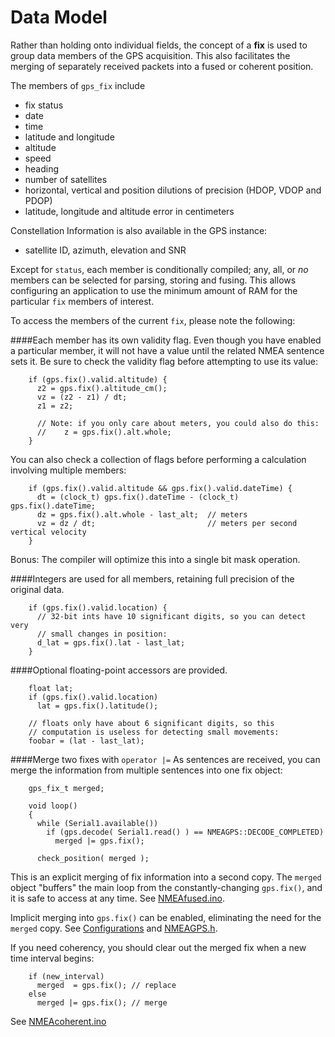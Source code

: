 Data Model
==========
Rather than holding onto individual fields, the concept of a **fix** is used to group data members of the GPS acquisition.
This also facilitates the merging of separately received packets into a fused or coherent position.

The members of `gps_fix` include 

* fix status
* date
* time
* latitude and longitude
* altitude
* speed
* heading
* number of satellites
* horizontal, vertical and position dilutions of precision (HDOP, VDOP and PDOP)
* latitude, longitude and altitude error in centimeters

Constellation Information is also available in the GPS instance:
* satellite ID, azimuth, elevation and SNR

Except for `status`, each member is conditionally compiled; any, all, or *no* members can be selected for parsing, storing and fusing.  This allows configuring an application to use the minimum amount of RAM for the particular `fix` members of interest.

To access the members of the current `fix`, please note the following:

####Each member has its own validity flag.
Even though you have enabled a particular member, it will not have a value until the related NMEA sentence sets it.  Be sure to check the validity flag before attempting to use its value:
```
    if (gps.fix().valid.altitude) {
      z2 = gps.fix().altitude_cm();
      vz = (z2 - z1) / dt;
      z1 = z2;

      // Note: if you only care about meters, you could also do this:
      //    z = gps.fix().alt.whole;
    }
```
You can also check a collection of flags before performing a calculation involving 
multiple members:
```
    if (gps.fix().valid.altitude && gps.fix().valid.dateTime) {
      dt = (clock_t) gps.fix().dateTime - (clock_t) gps.fix().dateTime;
      dz = gps.fix().alt.whole - last_alt;  // meters
      vz = dz / dt;                         // meters per second vertical velocity
    }
```
Bonus: The compiler will optimize this into a single bit mask operation.

####Integers are used for all members, retaining full precision of the original data.
```
    if (gps.fix().valid.location) {
      // 32-bit ints have 10 significant digits, so you can detect very
      // small changes in position:
      d_lat = gps.fix().lat - last_lat;
    }
```

####Optional floating-point accessors are provided.
```
    float lat;
    if (gps.fix().valid.location)
      lat = gps.fix().latitude();

    // floats only have about 6 significant digits, so this
    // computation is useless for detecting small movements:
    foobar = (lat - last_lat);
```

####Merge two fixes with `operator |=`
As sentences are received, you can merge the information from multiple sentences into 
one fix object:
```
    gps_fix_t merged;

    void loop()
    {
      while (Serial1.available())
        if (gps.decode( Serial1.read() ) == NMEAGPS::DECODE_COMPLETED)
          merged |= gps.fix();

      check_position( merged );
```
This is an explicit merging of fix information into a second copy.  The `merged` 
object "buffers" the main loop from the constantly-changing `gps.fix()`, and it is 
safe to access at any time.  See [NMEAfused.ino](/examples/NMEAfused/NMEAfused.ino).

Implicit merging into `gps.fix()` can be enabled, eliminating the need for the 
`merged` copy.  See [Configurations](Configurations.md#nmeagps) and 
[NMEAGPS.h](/NMEAGPS.h#L66).

If you need coherency, you should clear out the merged fix when a new time 
interval begins:
```
    if (new_interval)
      merged  = gps.fix(); // replace
    else
      merged |= gps.fix(); // merge
```
See [NMEAcoherent.ino](/examples/NMEAcoherent/NMEAcoherent.ino#L67)
